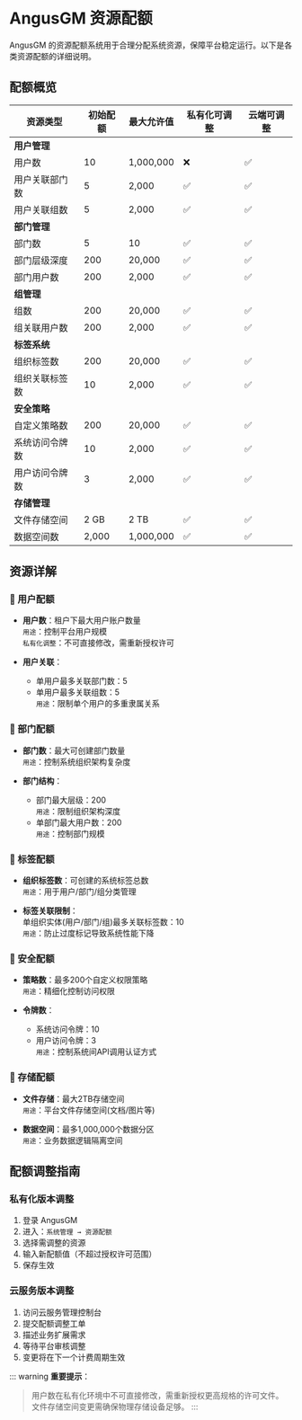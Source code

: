 # AngusGM 资源配额

AngusGM 的资源配额系统用于合理分配系统资源，保障平台稳定运行。以下是各类资源配额的详细说明。

## 配额概览

| 资源类型           | 初始配额  | 最大允许值   | 私有化可调整 | 云端可调整 |
|--------------------|-------|-------------|------------|----------|
| **用户管理**       |       |             |            |          |
| 用户数             | 10    | 1,000,000   | ❌          | ✅        |
| 用户关联部门数     | 5     | 2,000       | ✅          | ✅        |
| 用户关联组数       | 5     | 2,000       | ✅          | ✅        |
| **部门管理**       |       |             |            |          |
| 部门数             | 5     | 10          | ✅          | ✅        |
| 部门层级深度       | 200   | 20,000      | ✅          | ✅        |
| 部门用户数         | 200   | 2,000       | ✅          | ✅        |
| **组管理**         |       |             |            |          |
| 组数               | 200   | 20,000      | ✅          | ✅        |
| 组关联用户数       | 200   | 2,000       | ✅          | ✅        |
| **标签系统**       |       |             |            |          |
| 组织标签数         | 200   | 20,000      | ✅          | ✅        |
| 组织关联标签数     | 10    | 2,000       | ✅          | ✅        |
| **安全策略**       |       |             |            |          |
| 自定义策略数       | 200   | 20,000      | ✅          | ✅        |
| 系统访问令牌数     | 10    | 2,000       | ✅          | ✅        |
| 用户访问令牌数     | 3     | 2,000       | ✅          | ✅        |
| **存储管理**       |       |             |            |          |
| 文件存储空间       | 2 GB  | 2 TB        | ✅          | ✅        |
| 数据空间数         | 2,000 | 1,000,000   | ✅          | ✅        |

## 资源详解

### 👥 用户配额
- **用户数**：租户下最大用户账户数量  
  `用途`：控制平台用户规模  
  `私有化调整`：不可直接修改，需重新授权许可

- **用户关联**：  
  - 单用户最多关联部门数：5  
  - 单用户最多关联组数：5  
  `用途`：限制单个用户的多重隶属关系

### 🏢 部门配额
- **部门数**：最大可创建部门数量  
  `用途`：控制系统组织架构复杂度

- **部门结构**：  
  - 部门最大层级：200  
  `用途`：限制组织架构深度  
  - 单部门最大用户数：200  
  `用途`：控制部门规模

### 🔖 标签配额
- **组织标签数**：可创建的系统标签总数  
  `用途`：用于用户/部门/组分类管理

- **标签关联限制**：  
  单组织实体(用户/部门/组)最多关联标签数：10  
  `用途`：防止过度标记导致系统性能下降

### 🔐 安全配额
- **策略数**：最多200个自定义权限策略  
  `用途`：精细化控制访问权限

- **令牌数**：  
  - 系统访问令牌：10  
  - 用户访问令牌：3  
  `用途`：控制系统间API调用认证方式

### 💾 存储配额
- **文件存储**：最大2TB存储空间  
  `用途`：平台文件存储空间(文档/图片等)

- **数据空间**：最多1,000,000个数据分区  
  `用途`：业务数据逻辑隔离空间

## 配额调整指南

### 私有化版本调整
1. 登录 AngusGM
2. 进入：`系统管理 → 资源配额`
3. 选择需调整的资源
4. 输入新配额值（不超过授权许可范围）
5. 保存生效

### 云服务版本调整
1. 访问云服务管理控制台
2. 提交配额调整工单
3. 描述业务扩展需求
4. 等待平台审核调整
5. 变更将在下一个计费周期生效

::: warning **重要提示**：
> 用户数在私有化环境中不可直接修改，需重新授权更高规格的许可文件。  
> 文件存储空间变更需确保物理存储设备足够。
:::